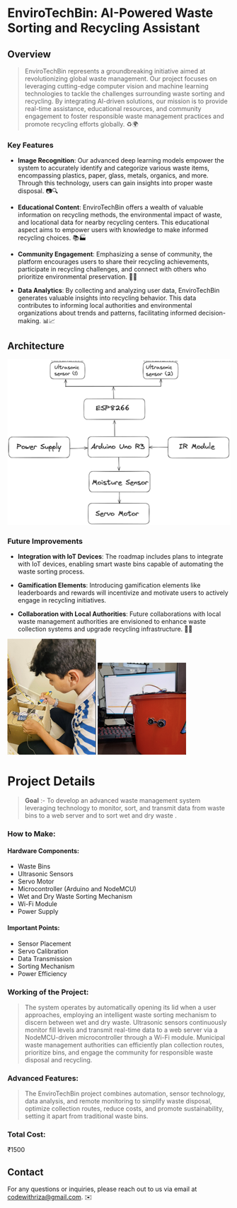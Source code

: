 # EnviroTechBin: AI-Powered Waste Sorting and Recycling Assistant

## Overview

>EnviroTechBin represents a groundbreaking initiative aimed at revolutionizing global waste management. Our project focuses on leveraging cutting-edge computer vision and machine learning technologies to tackle the challenges surrounding waste sorting and recycling. By integrating AI-driven solutions, our mission is to provide real-time assistance, educational resources, and community engagement to foster responsible waste management practices and promote recycling efforts globally. ♻️🌍

### Key Features

- **Image Recognition**: Our advanced deep learning models empower the system to accurately identify and categorize various waste items, encompassing plastics, paper, glass, metals, organics, and more. Through this technology, users can gain insights into proper waste disposal. 📷🔍

- **Educational Content**: EnviroTechBin offers a wealth of valuable information on recycling methods, the environmental impact of waste, and locational data for nearby recycling centers. This educational aspect aims to empower users with knowledge to make informed recycling choices. 📚🏭

- **Community Engagement**: Emphasizing a sense of community, the platform encourages users to share their recycling achievements, participate in recycling challenges, and connect with others who prioritize environmental preservation. 🤝🌳

- **Data Analytics**: By collecting and analyzing user data, EnviroTechBin generates valuable insights into recycling behavior. This data contributes to informing local authorities and environmental organizations about trends and patterns, facilitating informed decision-making. 📊📈

## Architecture

![Architecture Diagram](architecture.png)

### Future Improvements

- **Integration with IoT Devices**: The roadmap includes plans to integrate with IoT devices, enabling smart waste bins capable of automating the waste sorting process.
  
- **Gamification Elements**: Introducing gamification elements like leaderboards and rewards will incentivize and motivate users to actively engage in recycling initiatives.

- **Collaboration with Local Authorities**: Future collaborations with local waste management authorities are envisioned to enhance waste collection systems and upgrade recycling infrastructure. 🌟🤖


<img src="project1.png" width="200" alt="Project Logo 1">
<img src="project2.png" width="200" alt="Project Logo 2">



# Project Details

> **Goal** :- To develop an advanced waste management system leveraging technology to monitor, sort, and transmit data from waste bins to a web server and to sort wet and dry waste .

### How to Make:

#### Hardware Components:
- Waste Bins
- Ultrasonic Sensors
- Servo Motor
- Microcontroller (Arduino and NodeMCU)
- Wet and Dry Waste Sorting Mechanism
- Wi-Fi Module
- Power Supply

#### Important Points:
- Sensor Placement
- Servo Calibration
- Data Transmission
- Sorting Mechanism
- Power Efficiency

### Working of the Project:

>The system operates by automatically opening its lid when a user approaches, employing an intelligent waste sorting mechanism to discern between wet and dry waste. Ultrasonic sensors continuously monitor fill levels and transmit real-time data to a web server via a NodeMCU-driven microcontroller through a Wi-Fi module. Municipal waste management authorities can efficiently plan collection routes, prioritize bins, and engage the community for responsible waste disposal and recycling.

### Advanced Features:

>The EnviroTechBin project combines automation, sensor technology, data analysis, and remote monitoring to simplify waste disposal, optimize collection routes, reduce costs, and promote sustainability, setting it apart from traditional waste bins.

### Total Cost:

₹1500

## Contact

For any questions or inquiries, please reach out to us via email at codewithriza@gmail.com. ✉️
